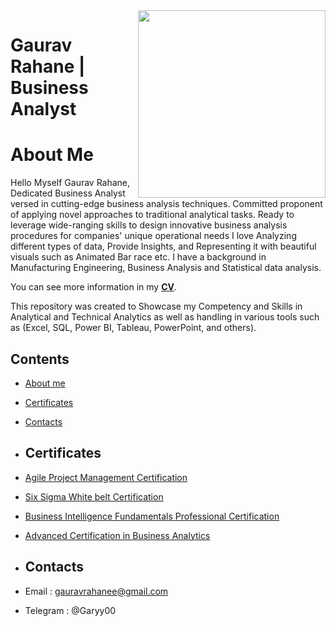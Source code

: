 <img src="https://files.catbox.moe/on47lc.png" align="Right" width="300" height="300"/>

# Gaurav Rahane | Business Analyst

# About Me
Hello Myself Gaurav Rahane, Dedicated Business Analyst versed in cutting-edge business analysis techniques. Committed proponent of applying novel approaches to traditional analytical tasks. Ready to leverage wide-ranging skills to design innovative business analysis procedures for companies' unique operational needs
I love Analyzing different types of data, Provide Insights, and Representing it with beautiful visuals such as Animated Bar race etc.
I have a background in Manufacturing Engineering, Business Analysis and Statistical data analysis.

You can see more information in my [**CV**](https://github.com/GauravRahane/MyPortfolio/blob/main/Curriculum%20Vitae.pdf).

This repository was created to Showcase my Competency and Skills in Analytical and Technical Analytics as well as handling in various tools such as (Excel, SQL, Power BI, Tableau, PowerPoint, and others).

## Contents
* [About me](#about-me)
* [Certificates](#certificates)
* [Contacts](#contacts)

* ## Certificates
* [Agile Project Management Certification](https://github.com/GauravRahane/MyPortfolio/blob/main/Certificates/Agile%20Project%20Management.pdf)
* [Six Sigma White belt Certification](https://github.com/GauravRahane/MyPortfolio/blob/main/Certificates/Six%20sigma%20white%20belt.pdf)
* [Business Intelligence Fundamentals Professional Certification](https://github.com/GauravRahane/MyPortfolio/blob/main/Certificates/BIFPC.pdf)
* [Advanced Certification in Business Analytics](https://github.com/GauravRahane/MyPortfolio/blob/main/Certificates/BA%20Certificate.pdf)

* ## Contacts
* Email : gauravrahanee@gmail.com
* Telegram : @Garyy00
